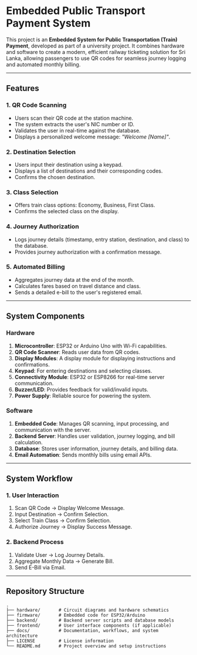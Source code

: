# **Embedded Public Transport Payment System**

This project is an **Embedded System for Public Transportation (Train) Payment**, developed as part of a university project. It combines hardware and software to create a modern, efficient railway ticketing solution for Sri Lanka, allowing passengers to use QR codes for seamless journey logging and automated monthly billing.

---

## **Features**

### **1. QR Code Scanning**
- Users scan their QR code at the station machine.
- The system extracts the user's NIC number or ID.
- Validates the user in real-time against the database.
- Displays a personalized welcome message: *"Welcome [Name]"*.

### **2. Destination Selection**
- Users input their destination using a keypad.
- Displays a list of destinations and their corresponding codes.
- Confirms the chosen destination.

### **3. Class Selection**
- Offers train class options: Economy, Business, First Class.
- Confirms the selected class on the display.

### **4. Journey Authorization**
- Logs journey details (timestamp, entry station, destination, and class) to the database.
- Provides journey authorization with a confirmation message.

### **5. Automated Billing**
- Aggregates journey data at the end of the month.
- Calculates fares based on travel distance and class.
- Sends a detailed e-bill to the user's registered email.

---

## **System Components**

### **Hardware**
1. **Microcontroller**: ESP32 or Arduino Uno with Wi-Fi capabilities.
2. **QR Code Scanner**: Reads user data from QR codes.
3. **Display Modules**: A display module for displaying instructions and confirmations.
4. **Keypad**: For entering destinations and selecting classes.
5. **Connectivity Module**: ESP32 or ESP8266 for real-time server communication.
6. **Buzzer/LED**: Provides feedback for valid/invalid inputs.
7. **Power Supply**: Reliable source for powering the system.

### **Software**
1. **Embedded Code**: Manages QR scanning, input processing, and communication with the server.
2. **Backend Server**: Handles user validation, journey logging, and bill calculation.
3. **Database**: Stores user information, journey details, and billing data.
4. **Email Automation**: Sends monthly bills using email APIs.
---

## **System Workflow**

### **1. User Interaction**
1. Scan QR Code → Display Welcome Message.
2. Input Destination → Confirm Selection.
3. Select Train Class → Confirm Selection.
4. Authorize Journey → Display Success Message.

### **2. Backend Process**
1. Validate User → Log Journey Details.
2. Aggregate Monthly Data → Generate Bill.
3. Send E-Bill via Email.

---

## **Repository Structure**

```plaintext
.
├── hardware/       # Circuit diagrams and hardware schematics
├── firmware/       # Embedded code for ESP32/Arduino
├── backend/        # Backend server scripts and database models
├── frontend/       # User interface components (if applicable)
├── docs/           # Documentation, workflows, and system architecture
├── LICENSE         # License information
└── README.md       # Project overview and setup instructions
